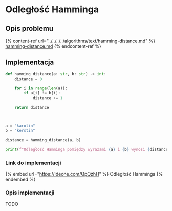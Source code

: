 # Odległość Hamminga

## Opis problemu

{% content-ref url="../../../../algorithms/text/hamming-distance.md" %}
[hamming-distance.md](../../../../algorithms/text/hamming-distance.md)
{% endcontent-ref %}

## Implementacja

```python
def hamming_distance(a: str, b: str) -> int:
    distance = 0
    
    for i in range(len(a)):
        if a[i] != b[i]:
            distance += 1
            
    return distance



a = "karolin"
b = "kerstin"
    
distance = hamming_distance(a, b)
    
print(f"Odległość Hamminga pomiędzy wyrazami {a} i {b} wynosi {distance}")
```

### Link do implementacji

{% embed url="https://ideone.com/QpQzhH" %}
Odległość Hamminga
{% endembed %}

### Opis implementacji

TODO

